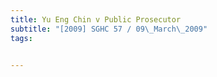 ```yaml
---
title: Yu Eng Chin v Public Prosecutor 
subtitle: "[2009] SGHC 57 / 09\_March\_2009"
tags:


---
```


